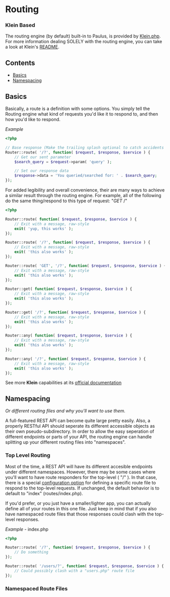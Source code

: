 # Routing

### Klein Based

The routing engine (by default) built-in to Paulus, is provided by [Klein.php](//github.com/chriso/klein.php).
For more information dealing SOLELY with the routing engine, you can take a look at Klein's [README](//github.com/chriso/klein.php/blob/master/README.md).

## Contents
- [Basics](#basics)
- [Namespacing](#namespacing)

## Basics

Basically, a route is a definition with some options. You simply tell the Routing engine what kind of requests you'd like it to respond to, and then how you'd like to respond.

_Example_

```php
<?php

// Base response (Make the trailing splash optional to catch accidents and laziness)
Router::route( '/?', function( $request, $response, $service ) {
	// Get our sent parameter
	$search_query = $request->param( 'query' );

	// Set our response data
	$response->data = 'You queried/searched for: ' . $search_query;
});
```

For added legibility and overall convenience, their are many ways to achieve a similar result through the routing engine. For example, all of the following do the same thing/respond to this type of request: "*GET* /"

```php
<?php

Router::route( function( $request, $response, $service ) {
	// Exit with a message, raw-style
	exit( 'yup, this works' );
});

Router::route( '/?', function( $request, $response, $service ) {
	// Exit with a message, raw-style
	exit( 'this also works' );
});

Router::route( 'GET', '/?', function( $request, $response, $service ) {
	// Exit with a message, raw-style
	exit( 'this also works' );
});

Router::get( function( $request, $response, $service ) {
	// Exit with a message, raw-style
	exit( 'this also works' );
});

Router::get( '/?', function( $request, $response, $service ) {
	// Exit with a message, raw-style
	exit( 'this also works' );
});

Router::any( function( $request, $response, $service ) {
	// Exit with a message, raw-style
	exit( 'this also works' );
});

Router::any( '/?', function( $request, $response, $service ) {
	// Exit with a message, raw-style
	exit( 'this also works' );
});
```

See more **Klein** capabilities at its [official documentation](//github.com/chriso/klein.php/blob/master/README.md)

## Namespacing
_Or different routing files and why you'll want to use them._

A full-featured REST API can become quite large pretty easily. Also, a properly RESTful API should seperate its different accessible objects as their own pseudo-subdirectory.
In order to allow the easy seperation of different endpoints or parts of your API, the routing engine can handle splitting up your different routing files into "namespaces".

### Top Level Routing

Most of the time, a REST API will have its different accesible endpoints under different namespaces. However, there may be some cases where you'll want to have route responders for the top-level ( "/" ). In that case, there is a special [configuration option](configuration.md#routing) for defining a specific route file to respond to the top-level requests. If unchanged, the default behavior is to default to "index" (routes/index.php).

If you'd prefer, or you just have a smaller/lighter app, you can actually define all of your routes in this one file. Just keep in mind that if you also have namespaced route files that those responses could clash with the top-level responses.

_Example_ - index.php

```php
<?php

Router::route( '/?', function( $request, $response, $service ) {
	// Do something
});

Router::route( '/users/?', function( $request, $response, $service ) {
	// Could possibly clash with a "users.php" route file
});
```

### Namespaced Route Files


